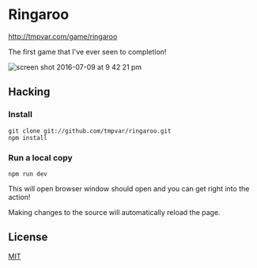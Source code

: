 # Ringaroo

http://tmpvar.com/game/ringaroo

The first game that I've ever seen to completion!

![screen shot 2016-07-09 at 9 42 21 pm](https://cloud.githubusercontent.com/assets/46673/16711228/16402be6-461e-11e6-80b7-ac80ac7011c5.png)


## Hacking
### Install

```
git clone git://github.com/tmpvar/ringaroo.git
npm install
```

### Run a local copy

```
npm run dev
```

This will open browser window should open and you can get right into the action!

Making changes to the source will automatically reload the page.

## License

[MIT](LICENSE.txt)
